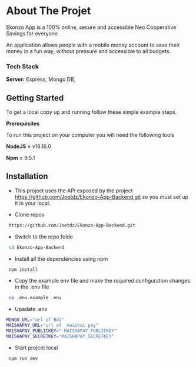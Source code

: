 
# About The Projet
Ekonzo App is a 100% online, secure and accessible Neo Cooperative Savings for everyone

An application allows people with a mobile money account to save their money in a fun way, without pressure and accessible to all budgets.


### Tech Stack

**Server:** Express, Mongo DB, 

## Getting Started

To get a local copy up and running follow these simple example steps.

**Prerequisites**

To run this project on your computer you will need the following tools

**NodeJS** ≥ v18.16.0 

**Npm** ≥ 9.5.1




## Installation

- This project uses the API exposed by the project https://github.com/Joetdz/Ekonzo-App-Backend.git so you must set up it in your local.


- Clone repos

```bash
 https://github.com/Joetdz/Ekonzo-App-Backend.git
```
- Switch to the repo folde


```bash
 cd Ekonzo-App-Backend
```

- Install all the dependencies using npm


```bash
 npm install
```
- Copy the example env file and make the required configuration changes in the .env file


```bash
 cp .env.example .env
```
- Upadate .env

```bash
MONGO_URL="url of Bdd"
MAISHAPAY_URL="url of  maishai pay"
MAISHAPAY_PUBLICKEY=" MAISHAPAY_PUBLICKEY"
MAISHAPAY_SECRETKEY="MAISHAPAY_SECRETKEY"

```

- Start projcet local
```bash
 npm run dev
```









    